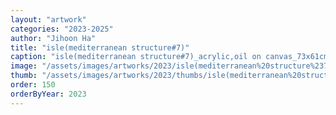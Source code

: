 ```yaml
---
layout: "artwork"
categories: "2023-2025"
author: "Jihoon Ha"
title: "isle(mediterranean structure#7)"
caption: "isle(mediterranean structure#7)_acrylic,oil on canvas_73x61cm_2023"
image: "/assets/images/artworks/2023/isle(mediterranean%20structure%237)%20acrylic%2Coil%20on%20canvas%2073x61cm%202023.jpg"
thumb: "/assets/images/artworks/2023/thumbs/isle(mediterranean%20structure%237)%20acrylic%2Coil%20on%20canvas%2073x61cm%202023.jpg"
order: 150
orderByYear: 2023
---
```

